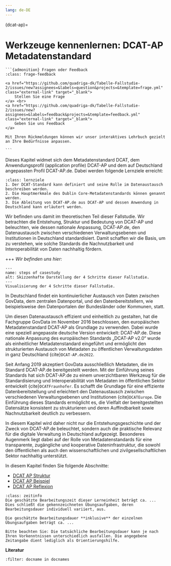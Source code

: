 ```yaml
---
lang: de-DE
---
```


(dcat-ap)=
# Werkzeuge kennenlernen: DCAT-AP Metadatenstandard

`````{margin}
```{admonition} Fragen oder Feedback 
:class: frage-feedback

<a href="https://github.com/quadriga-dk/Tabelle-Fallstudie-2/issues/new?assignees=&labels=question&projects=&template=frage.yml" class="external-link" target="_blank">
    Stellen Sie eine Frage
</a> <br>
<a href="https://github.com/quadriga-dk/Tabelle-Fallstudie-2/issues/new?assignees=&labels=feedback&projects=&template=feedback.yml" class="external-link" target="_blank">
    Geben Sie uns Feedback
</a>

Mit Ihren Rückmeldungen können wir unser interaktives Lehrbuch gezielt an Ihre Bedürfnisse anpassen.

```
`````


Dieses Kapitel widmet sich dem Metadatenstandard DCAT, dem Anwendungsprofil (application profile) DCAT-AP und dem auf Deutschland angepassten Profil DCAT-AP.de. Dabei werden folgende Lernziele erreicht:


```{admonition} Lernziel: Metadatenstandards
:class: lernziele
1. Der DCAT-Standard kann definiert und seine Rolle im Datenaustausch beschreiben werden.
2. Die Hauptmerkmale des Dublin Core-Metadatenstandards können genannt werden.
3. Die Ableitung von DCAT-AP.de aus DCAT-AP und dessen Anwendung in Deutschland kann erläutert werden.
```

Wir befinden uns damit im theoretischen Teil dieser Fallstudie. Wir betrachten die Entstehung, Struktur und Bedeutung von DCAT-AP und beleuchten, wie dessen nationale Anpassung, DCAT-AP.de, den Datenaustausch zwischen verschiedenen Verwaltungsebenen und Institutionen in Deutschland standardisiert. Damit schaffen wir die Basis, um zu verstehen, wie solche Standards die Nachnutzbarkeit und Interoperabilität von Daten nachhaltig fördern.


+++
*Wir befinden uns hier:*
```{figure} /assets/case-study-2_steps-2.png
---
name: steps of casestudy
alt: Skizzenhafte Darstellung der 4 Schritte dieser Fallstudie.
---
Visualisierung der 4 Schritte dieser Fallstudie.
```


In Deutschland findet ein kontinuierlicher Austausch von Daten zwischen GovData, dem zentralen Datenportal, und den Datenbereitstellern, wie beispielsweise den Datenportalen der Bundesländer oder Kommunen, statt.

Um diesen Datenaustausch effizient und einheitlich zu gestalten, hat die Fachgruppe GovData im November 2016 beschlossen, den europäischen Metadatenstandard DCAT-AP als Grundlage zu verwenden. Dabei wurde eine speziell angepasste deutsche Version entwickelt: DCAT-AP.de. Diese nationale Anpassung des europäischen Standards „DCAT-AP v2.0“ wurde als einheitlicher Metadatenstandard eingeführt und ermöglicht den strukturierten Austausch von Metadaten zu öffentlichen Verwaltungsdaten in ganz Deutschland {cite}`DCAT-AP.de2022`.

Seit Anfang 2019 akzeptiert GovData ausschließlich Metadaten, die im Standard DCAT-AP.de bereitgestellt werden.
Mit der Einführung seines Standards hat sich DCAT-AP.de zu einem unverzichtbaren Werkzeug für die Standardisierung und Interoperabilität von Metadaten im öffentlichen Sektor entwickelt {cite}`DCATFraunhofer`. Es schafft die Grundlage für eine effiziente Datenbereitstellung und erleichtert den Datenaustausch zwischen verschiedenen Verwaltungsebenen und Institutionen {cite}`DCATEurope`. Die Einführung dieses Standards ermöglicht es, die Vielfalt der bereitgestellten Datensätze konsistent zu strukturieren und deren Auffindbarkeit sowie Nachnutzbarkeit deutlich zu verbessern.

In diesem Kapitel wird daher nicht nur die Entstehungsgeschichte und der Zweck von DCAT-AP.de beleuchtet, sondern auch die praktische Relevanz für die digitale Verwaltung in Deutschland aufgezeigt. Besonderes Augenmerk liegt dabei auf der Rolle von Metadatenstandards für eine transparente, zugängliche und kooperative Dateninfrastruktur, die sowohl den öffentlichen als auch den wissenschaftlichen und zivilgesellschaftlichen Sektor nachhaltig unterstützt.

In diesem Kapitel finden Sie folgende Abschnitte: 

- [DCAT AP Struktur](/dcat_ap/DCAT_AP_Struktur.md)
- [DCAT AP Beispiel](/dcat_ap/DCAT_AP_Beispiel.md)
- [DCAT AP Reflexion](/dcat_ap/DCAT_AP_Reflexion.md)


```{admonition} Bearbeitungszeit
:class: zeitinfo
Die geschätzte Bearbeitungszeit dieser Lerneinheit beträgt ca. ... Dies schließt die gekennzeichneten Übungsaufgaben, deren Bearbeitungsdauer individuell variiert, aus. 

Die geschätzte Bearbeitungsdauer **inklusive** der einzelnen Übungsaufgaben beträgt ca. ...

Bitte beachten Sie: Die tatsächliche Bearbeitungsdauer kann je nach Ihren Vorkenntnissen unterschiedlich ausfallen. Die angegebene Zeitangabe dient lediglich als Orientierungshilfe.
``` 


**Literatur**

```{bibliography}
:filter: docname in docnames
```
